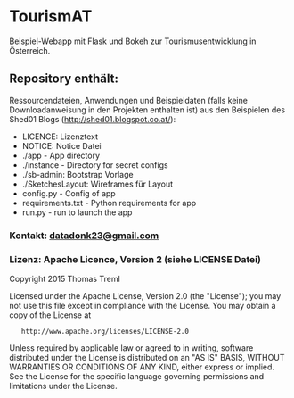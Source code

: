 TourismAT
=========

Beispiel-Webapp mit Flask und Bokeh zur Tourismusentwicklung in Österreich.

## Repository enthält:
Ressourcendateien, Anwendungen und Beispieldaten (falls keine Downloadanweisung in den Projekten enthalten ist) aus den Beispielen des Shed01 Blogs (http://shed01.blogspot.co.at/):
* LICENCE: Lizenztext
* NOTICE: Notice Datei
* ./app - App directory
* ./instance - Directory for secret configs
* ./sb-admin: Bootstrap Vorlage
* ./SketchesLayout: Wireframes für Layout
* config.py - Config of app
* requirements.txt - Python requirements for app
* run.py - run to launch the app


### Kontakt: datadonk23@gmail.com

### Lizenz: Apache Licence, Version 2 (siehe LICENSE Datei)
Copyright 2015 Thomas Treml

   Licensed under the Apache License, Version 2.0 (the "License");
   you may not use this file except in compliance with the License.
   You may obtain a copy of the License at

       http://www.apache.org/licenses/LICENSE-2.0

   Unless required by applicable law or agreed to in writing, software
   distributed under the License is distributed on an "AS IS" BASIS,
   WITHOUT WARRANTIES OR CONDITIONS OF ANY KIND, either express or implied.
   See the License for the specific language governing permissions and
   limitations under the License.
